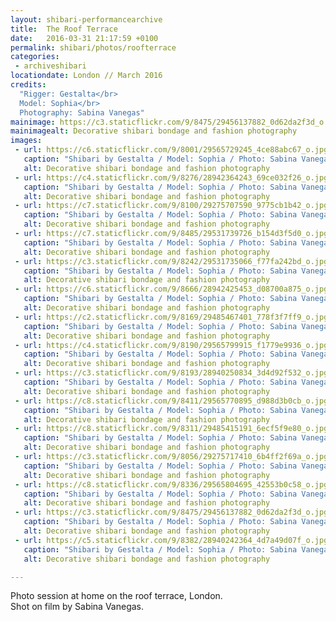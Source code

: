 ```yaml
---
layout: shibari-performancearchive
title:  The Roof Terrace
date:   2016-03-31 21:17:59 +0100
permalink: shibari/photos/roofterrace
categories:
 - archiveshibari
locationdate: London // March 2016
credits:
  "Rigger: Gestalta</br>
  Model: Sophia</br>
  Photography: Sabina Vanegas"
mainimage: https://c3.staticflickr.com/9/8475/29456137882_0d62da2f3d_o.jpg
mainimagealt: Decorative shibari bondage and fashion photography
images:
 - url: https://c6.staticflickr.com/9/8001/29565729245_4ce88abc67_o.jpg
   caption: "Shibari by Gestalta / Model: Sophia / Photo: Sabina Vanegas"
   alt: Decorative shibari bondage and fashion photography
 - url: https://c4.staticflickr.com/9/8276/28942364243_69ce032f26_o.jpg
   caption: "Shibari by Gestalta / Model: Sophia / Photo: Sabina Vanegas"
   alt: Decorative shibari bondage and fashion photography
 - url: https://c7.staticflickr.com/9/8100/29275707590_9775cb1b42_o.jpg
   caption: "Shibari by Gestalta / Model: Sophia / Photo: Sabina Vanegas"
   alt: Decorative shibari bondage and fashion photography
 - url: https://c7.staticflickr.com/9/8485/29531739726_b154d3f5d0_o.jpg
   caption: "Shibari by Gestalta / Model: Sophia / Photo: Sabina Vanegas"
   alt: Decorative shibari bondage and fashion photography
 - url: https://c3.staticflickr.com/9/8242/29531735066_f77fa242bd_o.jpg
   caption: "Shibari by Gestalta / Model: Sophia / Photo: Sabina Vanegas"
   alt: Decorative shibari bondage and fashion photography
 - url: https://c6.staticflickr.com/9/8666/28942425453_d08700a875_o.jpg
   caption: "Shibari by Gestalta / Model: Sophia / Photo: Sabina Vanegas"
   alt: Decorative shibari bondage and fashion photography
 - url: https://c2.staticflickr.com/9/8169/29485467401_778f3f7ff9_o.jpg
   caption: "Shibari by Gestalta / Model: Sophia / Photo: Sabina Vanegas"
   alt: Decorative shibari bondage and fashion photography
 - url: https://c4.staticflickr.com/9/8190/29565799915_f1779e9936_o.jpg
   caption: "Shibari by Gestalta / Model: Sophia / Photo: Sabina Vanegas"
   alt: Decorative shibari bondage and fashion photography
 - url: https://c3.staticflickr.com/9/8193/28940250834_3d4d92f532_o.jpg
   caption: "Shibari by Gestalta / Model: Sophia / Photo: Sabina Vanegas"
   alt: Decorative shibari bondage and fashion photography
 - url: https://c8.staticflickr.com/9/8411/29565770895_d988d3b0cb_o.jpg
   caption: "Shibari by Gestalta / Model: Sophia / Photo: Sabina Vanegas"
   alt: Decorative shibari bondage and fashion photography
 - url: https://c8.staticflickr.com/9/8311/29485415191_6ecf5f9e80_o.jpg
   caption: "Shibari by Gestalta / Model: Sophia / Photo: Sabina Vanegas"
   alt: Decorative shibari bondage and fashion photography
 - url: https://c3.staticflickr.com/9/8056/29275717410_6b4ff2f69a_o.jpg
   caption: "Shibari by Gestalta / Model: Sophia / Photo: Sabina Vanegas"
   alt: Decorative shibari bondage and fashion photography
 - url: https://c8.staticflickr.com/9/8336/29565804695_42553b0c58_o.jpg
   caption: "Shibari by Gestalta / Model: Sophia / Photo: Sabina Vanegas"
   alt: Decorative shibari bondage and fashion photography
 - url: https://c3.staticflickr.com/9/8475/29456137882_0d62da2f3d_o.jpg
   caption: "Shibari by Gestalta / Model: Sophia / Photo: Sabina Vanegas"
   alt: Decorative shibari bondage and fashion photography
 - url: https://c5.staticflickr.com/9/8382/28940242364_4d7a49d07f_o.jpg
   caption: "Shibari by Gestalta / Model: Sophia / Photo: Sabina Vanegas"
   alt: Decorative shibari bondage and fashion photography

---
```

Photo session at home on the roof terrace, London.<br>
Shot on film by Sabina Vanegas.
